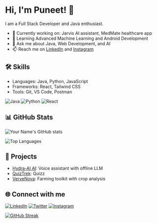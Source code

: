 # Hi, I'm Puneet! 👋

I am a Full Stack Developer and Java enthusiast.

- 🔭 Currently working on: Jarvis AI assistant, MedMate healthcare app
- 🌱 Learning Advanced Machine Learning and Android Development
- 💬 Ask me about Java, Web Development, and AI
- 📫 Reach me on [LinkedIn]([https://linkedin.com/in/yourprofile](https://www.linkedin.com/in/puneettkushwaha/)) and [Instagram]([https://instagram.com/yourprofile](https://www.instagram.com/kushwaha_puneett/))


## 🛠️ Skills

- Languages: Java, Python, JavaScript
- Frameworks: React, Tailwind CSS
- Tools: Git, VS Code, Postman


![Java](https://img.shields.io/badge/Java-ED8B00?style=for-the-badge&logo=java&logoColor=white)
![Python](https://img.shields.io/badge/Python-3776AB?style=for-the-badge&logo=python&logoColor=white)
![React](https://img.shields.io/badge/React-20232A?style=for-the-badge&logo=react&logoColor=61DAFB)


## 📊 GitHub Stats

![Your Name's GitHub stats](https://github-readme-stats.vercel.app/api?username=puneet123&show_icons=true&theme=radical)

![Top Languages](https://github-readme-stats.vercel.app/api/top-langs/?username=puneet123&layout=compact&theme=tokyonight)


## 🚀 Projects

- [Hydra-AI AI]([https://github.com/puneet123/jarvis-ai](https://github.com/puneetkushwaha/Hydra-AI-2.0.git)): Voice assistant with offline LLM
- [QuizTrek]([https://github.com/puneet123/medmate](https://github.com/puneetkushwaha/Quiz-Trek.git)): Quizz
- [VerveNova]([https://github.com/puneet123/farm-fusion](https://github.com/puneetkushwaha/Verve-Nova-Agency.git)): Farming toolkit with crop analysis


## 🌐 Connect with me

[![LinkedIn]([https://img.shields.io/badge/LinkedIn-blue?style=for-the-badge&logo=linkedin)](https://linkedin.com/in/yourprofile](https://www.linkedin.com/in/puneettkushwaha/))
[![Twitter]([https://img.shields.io/badge/Twitter-black?style=for-the-badge&logo=twitter)](https://twitter.com/yourprofile](https://x.com/puneetk9452))
[![Instagram]([https://img.shields.io/badge/Instagram-E4405F?style=for-the-badge&logo=instagram)](https://instagram.com/yourprofile](https://www.instagram.com/kushwaha_puneett/))


[![GitHub Streak](https://streak-stats.demolab.com?user=puneet123&theme=radical&hide_border=true)](https://git.io/streak-stats)
